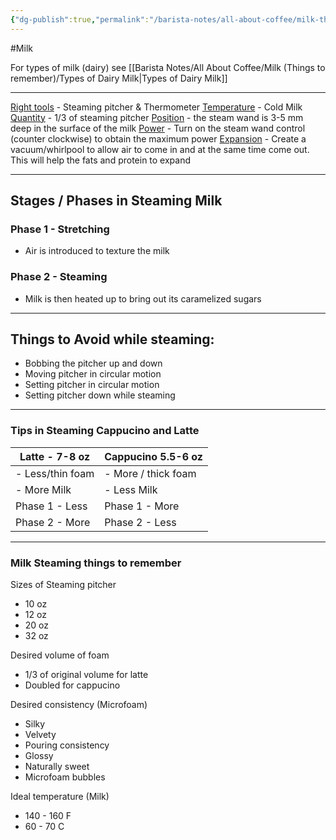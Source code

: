 ```yaml
---
{"dg-publish":true,"permalink":"/barista-notes/all-about-coffee/milk-things-to-remember/texture-milk/","noteIcon":""}
---
```



#Milk 

For types of milk (dairy) see [[Barista Notes/All About Coffee/Milk (Things to remember)/Types of Dairy Milk\|Types of Dairy Milk]]

---

<u>Right tools</u> - Steaming pitcher & Thermometer
<u>Temperature</u> - Cold Milk
<u>Quantity</u> - 1/3 of steaming pitcher
<u>Position</u> - the steam wand is 3-5 mm deep in the surface of the milk
<u>Power</u> - Turn on the steam wand control (counter clockwise) to obtain the maximum power
<u>Expansion</u> - Create a vacuum/whirlpool to allow air to come in and at the same time come out. This will help the fats and protein to expand

---

## Stages / Phases in Steaming Milk 

### Phase 1 - Stretching
- Air is introduced to texture the milk
### Phase 2 - Steaming 
- Milk is then heated up to bring out its caramelized sugars

---

## Things to Avoid while steaming:
- Bobbing the pitcher up and down
- Moving pitcher in circular motion
- Setting pitcher in circular motion
- Setting pitcher down while steaming 

--- 

### Tips in Steaming Cappucino and Latte

| Latte - 7-8 oz   | Cappucino 5.5-6 oz  |
| ---------------- | ------------------- |
| - Less/thin foam | - More / thick foam |
| - More Milk      | - Less Milk         |
| Phase 1 - Less   | Phase 1 - More      |
| Phase 2 - More   | Phase 2 - Less      |

---
### Milk Steaming things to remember

Sizes of Steaming pitcher
- 10 oz
- 12 oz
- 20 oz
- 32 oz

Desired volume of foam 
- 1/3 of original volume for latte
- Doubled for cappucino

Desired consistency (Microfoam)
- Silky 
- Velvety 
- Pouring consistency 
- Glossy 
- Naturally sweet 
- Microfoam bubbles

Ideal temperature (Milk)
- 140 - 160 F 
- 60 - 70 C 
